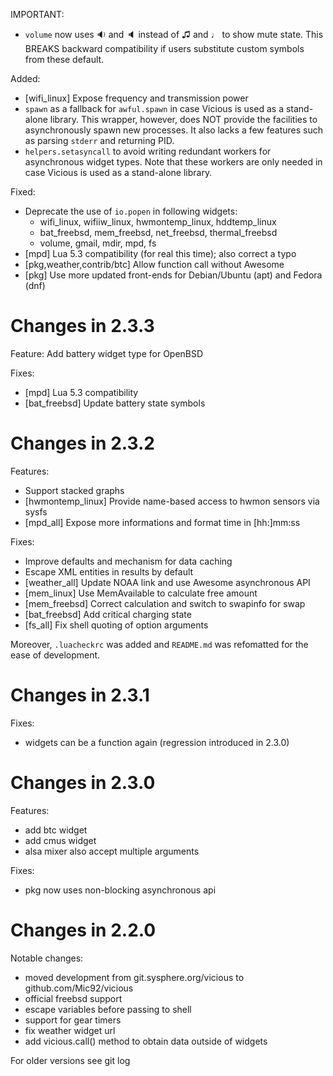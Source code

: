 IMPORTANT:

- `volume` now uses 🔉 and 🔈 instead of ♫ and ♩ to show mute state.
  This BREAKS backward compatibility if users substitute custom symbols
  from these default.

Added:

- [wifi_linux] Expose frequency and transmission power
- `spawn` as a fallback for `awful.spawn` in case Vicious is used as
  a stand-alone library. This wrapper, however, does NOT provide the facilities
  to asynchronously spawn new processes. It also lacks a few features such as
  parsing `stderr` and returning PID.
- `helpers.setasyncall` to avoid writing redundant workers for asynchronous
  widget types. Note that these workers are only needed in case Vicious is used
  as a stand-alone library.

Fixed:

- Deprecate the use of `io.popen` in following widgets:
    * wifi_linux, wifiiw_linux, hwmontemp_linux, hddtemp_linux
    * bat_freebsd, mem_freebsd, net_freebsd, thermal_freebsd
    * volume, gmail, mdir, mpd, fs
- [mpd] Lua 5.3 compatibility (for real this time); also correct a typo
- [pkg,weather,contrib/btc] Allow function call without Awesome
- [pkg] Use more updated front-ends for Debian/Ubuntu (apt) and Fedora (dnf)

# Changes in 2.3.3

Feature: Add battery widget type for OpenBSD

Fixes:

- [mpd] Lua 5.3 compatibility
- [bat\_freebsd] Update battery state symbols

# Changes in 2.3.2

Features:

- Support stacked graphs
- [hwmontemp\_linux] Provide name-based access to hwmon sensors via sysfs
- [mpd\_all] Expose more informations and format time in [hh:]mm:ss

Fixes:

- Improve defaults and mechanism for data caching
- Escape XML entities in results by default
- [weather\_all] Update NOAA link and use Awesome asynchronous API
- [mem\_linux] Use MemAvailable to calculate free amount
- [mem\_freebsd] Correct calculation and switch to swapinfo for swap
- [bat\_freebsd] Add critical charging state
- [fs\_all] Fix shell quoting of option arguments

Moreover, `.luacheckrc` was added and `README.md` was refomatted for the ease
of development.

# Changes in 2.3.1

Fixes:

- widgets can be a function again (regression introduced in 2.3.0)

# Changes in 2.3.0

Features:
- add btc widget
- add cmus widget
- alsa mixer also accept multiple arguments

Fixes:

- pkg now uses non-blocking asynchronous api

# Changes in 2.2.0

Notable changes:

- moved development from git.sysphere.org/vicious to github.com/Mic92/vicious
- official freebsd support
- escape variables before passing to shell
- support for gear timers
- fix weather widget url
- add vicious.call() method to obtain data outside of widgets

For older versions see git log
